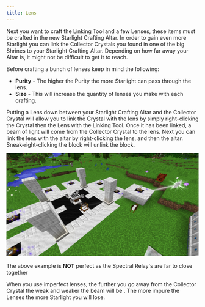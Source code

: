 ```yaml
---
title: Lens
---
```


Next you want to craft the Linking Tool and a few Lenses, these items must be crafted in the new Starlight Crafting Altar. In order to gain even more Starlight you can link the Collector Crystals you found in one of the big Shrines to your Starlight Crafting Altar. Depending on how far away your Altar is, it might not be difficult to get it to reach.


Before crafting a bunch of lenses keep in mind the following:
* **Purity** - The higher the Purity the more Starlight can pass through the lens.
* **Size** - This will increase the quantity of lenses you make with each crafting.

Putting a Lens down between your Starlight Crafting Altar and the Collector Crystal will allow you to link the Crystal with the lens by simply right-clicking the Crystal then the Lens with the Linking Tool. Once it has been linked, a beam of light will come from the Collector Crystal to the lens. Next you can link the lens with the altar by right-clicking the lens, and then the altar. Sneak-right-clicking the block will unlink the block.

![Lens example](lens.jpg)

The above example is **NOT** perfect as the Spectral Relay's are far to close together


When you use imperfect lenses, the further you go away from the Collector Crystal the weak and weaker the beam will be .
The more impure the Lenses the more Starlight you will lose.


